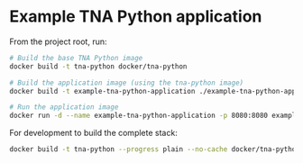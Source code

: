 # Example TNA Python application

From the project root, run:

```sh
# Build the base TNA Python image
docker build -t tna-python docker/tna-python

# Build the application image (using the tna-python image)
docker build -t example-tna-python-application ./example-tna-python-application

# Run the application image
docker run -d --name example-tna-python-application -p 8080:8080 example-tna-python-application
```

For development to build the complete stack:

```sh
docker build -t tna-python --progress plain --no-cache docker/tna-python && docker build -t example-tna-python-application --progress plain --no-cache ./example-tna-python-application && docker run -d --name example-tna-python-application -p 8080:8080 example-tna-python-application
```
